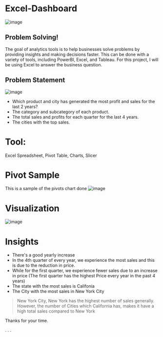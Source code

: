 # Excel-Dashboard
![image](https://github.com/ilesanmi-007/Excel-Dashboard/assets/68794860/64ec95e3-d917-43c0-89ca-3f0eaccb2e80)

## **Problem Solving!**
The goal of analytics tools is to help businesses solve problems by providing insights and making decisions faster. This can be done with a variety of tools, including PowerBI, Excel, and Tableau.
For this project, I will be using Excel to answer the business question.
 

## **Problem Statement**
![image](https://github.com/ilesanmi-007/Excel-Dashboard/assets/68794860/874daf34-0eb3-4cfa-9b8c-b74f907948cf)


* Which product and city has generated the most profit and sales for the last 2 years?
* The category and subcategory of each product.
* The total sales and profits for each quarter for the last 4 years.
* The cities with the top sales.

# **Tool:**
Excel Spreadsheet, Pivot Table, Charts, Slicer

# **Pivot Sample**
This is a sample of the pivots chart done
![image](https://github.com/ilesanmi-007/Excel-Dashboard/assets/68794860/6718885f-7e79-4e07-943a-5dc013677035)

# **Visualization**
![image](https://github.com/ilesanmi-007/Excel-Dashboard/assets/68794860/ba19752d-dbcf-4cec-93bd-1fd5f45940f4)

# **Insights**
* There's a good yearly increase
* In the 4th quarter of every year, we experience the most sales and this is due to the reduction in price.
* While for the first quarter, we experience fewer sales due to an increase in price (The first quarter has the highest Price every year in the past 4 years)
* The state with the most sales is Califonia
* The City with the most sales in New York City
 > New York City, New York has the highest number of sales generally. However, the number of Cities which California has, makes it have a high total sales compared to New York

Thanks for your time.



.
.
.
